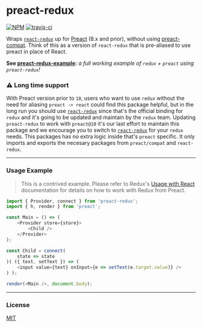 # preact-redux

[![NPM](http://img.shields.io/npm/v/preact-redux.svg)](https://www.npmjs.com/package/preact-redux)
[![travis-ci](https://travis-ci.org/developit/preact-redux.svg)](https://travis-ci.org/developit/preact-redux)

Wraps [`react-redux`](https://react-redux.js.org/) up for [Preact] (8.x and prior), without using [preact-compat](https://github.com/developit/preact-compat). Think of this as a version of `react-redux` that is pre-aliased to use preact in place of React.

**See [preact-redux-example](https://github.com/developit/preact-redux-example):** _a full working example of `redux` + `preact` using `preact-redux`!_

### ⚠️ Long time support
With Preact version prior to `10`, users who want to use `redux` without the need for aliasing `preact -> react` could find this package helpful, but in the long run you should use [`react-redux`](https://react-redux.js.org/) since that's the official binding for `redux` and it's going to be updated and maintain by the `redux` team. Updating `preact-redux` to work with `preact@10` it's our last effort to maintain this package and we encourage you to switch to [`react-redux`](https://react-redux.js.org/) for your `redux` needs. This packages has no extra logic inside that's `preact` specific. It only imports and exports the necesary packages from `preact/compat` and `react-redux`.

---


### Usage Example

> This is a contrived example. Please refer to Redux's [Usage with React](http://redux.js.org/docs/basics/UsageWithReact.html) documentation for details on how to work with Redux from Preact.

```js
import { Provider, connect } from 'preact-redux';
import { h, render } from 'preact';

const Main = () => (
	<Provider store={store}>
		<Child />
	</Provider>
);

const Child = connect(
	state => state
)( ({ text, setText }) => (
	<input value={text} onInput={e => setText(e.target.value)} />
) );

render(<Main />, document.body);
```


---


### License

[MIT]


[react-redux]: https://github.com/reactjs/react-redux
[Preact]: https://github.com/developit/preact
[MIT]: http://choosealicense.com/licenses/mit/

